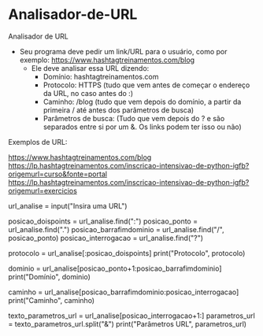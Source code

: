 # Analisador-de-URL
Analisador de URL
  - Seu programa deve pedir um link/URL para o usuário, como por exemplo: https://www.hashtagtreinamentos.com/blog
    - Ele deve analisar essa URL dizendo:
        - Domínio: hashtagtreinamentos.com
        - Protocolo: HTTPS (tudo que vem antes de começar o endereço da URL, no caso antes do :)
        - Caminho: /blog (tudo que vem depois do domínio, a partir da primeira / até antes dos parâmetros de busca)
        - Parâmetros de busca: (Tudo que vem depois do ? e são separados entre si por um &. Os links podem ter isso ou não)

Exemplos de URL:

https://www.hashtagtreinamentos.com/blog<br>
https://lp.hashtagtreinamentos.com/inscricao-intensivao-de-python-igfb?origemurl=curso&fonte=portal<br>
https://lp.hashtagtreinamentos.com/inscricao-intensivao-de-python-igfb?origemurl=exercicios

url_analise = input("Insira uma URL")

posicao_doispoints = url_analise.find(":")
posicao_ponto = url_analise.find(".")
posicao_barrafimdominio = url_analise.find("/", posicao_ponto)
posicao_interrogacao = url_analise.find("?")

protocolo = url_analise[:posicao_doispoints]
print("Protocolo", protocolo)

dominio = url_analise[posicao_ponto+1:posicao_barrafimdominio]
print("Domínio", dominio)

caminho = url_analise[posicao_barrafimdominio:posicao_interrogacao]
print("Caminho", caminho)

texto_parametros_url = url_analise[posicao_interrogacao+1:]
parametros_url = texto_parametros_url.split("&")
print("Parâmetros URL", parametros_url)
